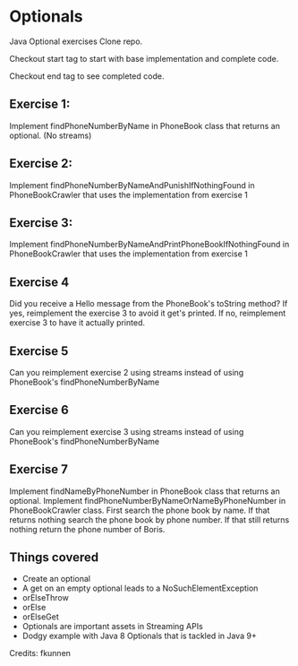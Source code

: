 # Optionals
Java Optional exercises
Clone repo. 

Checkout start tag to start with base implementation and complete code.

Checkout end tag to see completed code.

## Exercise 1:
Implement findPhoneNumberByName in PhoneBook class that returns an optional.
(No streams)

## Exercise 2:
Implement findPhoneNumberByNameAndPunishIfNothingFound in PhoneBookCrawler that uses the implementation from exercise 1

## Exercise 3:
Implement findPhoneNumberByNameAndPrintPhoneBookIfNothingFound in PhoneBookCrawler that uses the implementation from exercise 1

## Exercise 4
Did you receive a Hello message from the PhoneBook's toString method?
If yes, reimplement the exercise 3 to avoid it get's printed.
If no, reimplement exercise 3 to have it actually printed.

## Exercise 5
Can you reimplement exercise 2 using streams instead of using PhoneBook's findPhoneNumberByName

## Exercise 6
Can you reimplement exercise 3 using streams instead of using PhoneBook's findPhoneNumberByName

## Exercise 7
Implement findNameByPhoneNumber in PhoneBook class that returns an optional.
Implement findPhoneNumberByNameOrNameByPhoneNumber in PhoneBookCrawler class. First search the phone book by name. If that returns nothing search the phone book by phone number. If that still returns nothing return the phone number of Boris.

## Things covered
- Create an optional
- A get on an empty optional leads to a NoSuchElementException
- orElseThrow
- orElse
- orElseGet
- Optionals are important assets in Streaming APIs
- Dodgy example with Java 8 Optionals that is tackled in Java 9+


Credits: fkunnen